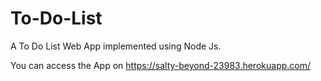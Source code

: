 # To-Do-List
A To Do List Web App implemented using Node Js.

You can access the App on https://salty-beyond-23983.herokuapp.com/
